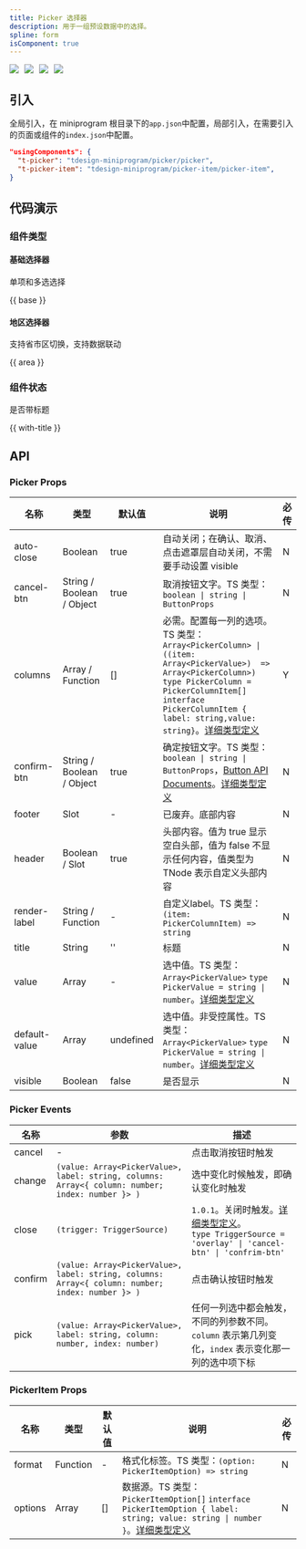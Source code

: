```yaml
---
title: Picker 选择器
description: 用于一组预设数据中的选择。
spline: form
isComponent: true
---
```


<span class="coverages-badge" style="margin-right: 10px"><img src="https://img.shields.io/badge/coverages%3A%20lines-91%25-blue" /></span><span class="coverages-badge" style="margin-right: 10px"><img src="https://img.shields.io/badge/coverages%3A%20functions-90%25-blue" /></span><span class="coverages-badge" style="margin-right: 10px"><img src="https://img.shields.io/badge/coverages%3A%20statements-92%25-blue" /></span><span class="coverages-badge" style="margin-right: 10px"><img src="https://img.shields.io/badge/coverages%3A%20branches-89%25-blue" /></span>

## 引入

全局引入，在 miniprogram 根目录下的`app.json`中配置，局部引入，在需要引入的页面或组件的`index.json`中配置。

```json
"usingComponents": {
  "t-picker": "tdesign-miniprogram/picker/picker",
  "t-picker-item": "tdesign-miniprogram/picker-item/picker-item",
}
```

## 代码演示

### 组件类型

#### 基础选择器

单项和多选选择

{{ base }}

#### 地区选择器

支持省市区切换，支持数据联动

{{ area }}

### 组件状态

是否带标题

{{ with-title }}

## API

### Picker Props

 名称            | 类型                        | 默认值       | 说明                                                                                                                                                                                                                                                                                            | 必传 
---------------|---------------------------|-----------|-----------------------------------------------------------------------------------------------------------------------------------------------------------------------------------------------------------------------------------------------------------------------------------------------|----
 auto-close    | Boolean                   | true      | 自动关闭；在确认、取消、点击遮罩层自动关闭，不需要手动设置 visible                                                                                                                                                                                                                                                         | N  
 cancel-btn    | String / Boolean / Object | true      | 取消按钮文字。TS 类型：`boolean \| string \| ButtonProps`                                                                                                                                                                                                                                               | N  
 columns       | Array / Function          | []        | 必需。配置每一列的选项。TS 类型：`Array<PickerColumn> \| ((item: Array<PickerValue>)  => Array<PickerColumn>)` `type PickerColumn = PickerColumnItem[]` `interface PickerColumnItem { label: string,value: string}`。[详细类型定义](https://github.com/Tencent/tdesign-miniprogram/tree/develop/src/picker/type.ts) | Y  
 confirm-btn   | String / Boolean / Object | true      | 确定按钮文字。TS 类型：`boolean \| string \| ButtonProps`，[Button API Documents](./button?tab=api)。[详细类型定义](https://github.com/Tencent/tdesign-miniprogram/tree/develop/src/picker/type.ts)                                                                                                             | N  
 footer        | Slot                      | -         | 已废弃。底部内容                                                                                                                                                                                                                                                                                      | N  
 header        | Boolean / Slot            | true      | 头部内容。值为 true 显示空白头部，值为 false 不显示任何内容，值类型为 TNode 表示自定义头部内容                                                                                                                                                                                                                                     | N  
 render-label  | String / Function         | -         | 自定义label。TS 类型：`(item: PickerColumnItem) => string`                                                                                                                                                                                                                                           | N  
 title         | String                    | ''        | 标题                                                                                                                                                                                                                                                                                            | N  
 value         | Array                     | -         | 选中值。TS 类型：`Array<PickerValue>` `type PickerValue = string \| number`。[详细类型定义](https://github.com/Tencent/tdesign-miniprogram/tree/develop/src/picker/type.ts)                                                                                                                                 | N  
 default-value | Array                     | undefined | 选中值。非受控属性。TS 类型：`Array<PickerValue>` `type PickerValue = string \| number`。[详细类型定义](https://github.com/Tencent/tdesign-miniprogram/tree/develop/src/picker/type.ts)                                                                                                                           | N  
 visible       | Boolean                   | false     | 是否显示                                                                                                                                                                                                                                                                                          | N  

### Picker Events

 名称      | 参数                                                                                               | 描述                                                                                                                                                                                 
---------|--------------------------------------------------------------------------------------------------|------------------------------------------------------------------------------------------------------------------------------------------------------------------------------------
 cancel  | -                                                                                                | 点击取消按钮时触发                                                                                                                                                                          
 change  | `(value: Array<PickerValue>, label: string, columns: Array<{ column: number; index: number }> )` | 选中变化时候触发，即确认变化时触发                                                                                                                                                                  
 close   | `(trigger: TriggerSource)`                                                                       | `1.0.1`。关闭时触发。[详细类型定义](https://github.com/Tencent/tdesign-miniprogram/tree/develop/src/picker/type.ts)。<br/>`type TriggerSource = 'overlay' \| 'cancel-btn' \| 'confrim-btn'`<br/> 
 confirm | `(value: Array<PickerValue>, label: string, columns: Array<{ column: number; index: number }> )` | 点击确认按钮时触发                                                                                                                                                                          
 pick    | `(value: Array<PickerValue>, label: string, column: number, index: number)`                      | 任何一列选中都会触发，不同的列参数不同。`column` 表示第几列变化，`index` 表示变化那一列的选中项下标                                                                                                                         

### PickerItem Props

 名称      | 类型       | 默认值 | 说明                                                                                                                                                                                                   | 必传 
---------|----------|-----|------------------------------------------------------------------------------------------------------------------------------------------------------------------------------------------------------|----
 format  | Function | -   | 格式化标签。TS 类型：`(option: PickerItemOption) => string`                                                                                                                                                   | N  
 options | Array    | []  | 数据源。TS 类型：`PickerItemOption[]` `interface PickerItemOption { label: string; value: string \| number }`。[详细类型定义](https://github.com/Tencent/tdesign-miniprogram/tree/develop/src/picker-item/type.ts) | N  
